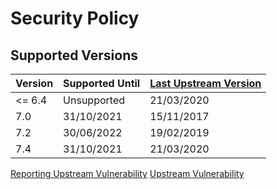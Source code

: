 # Security Policy

## Supported Versions

Version | Supported Until | [Last Upstream Version](https://mapserver.org/announcements_all.html)
--- | --- | ---
<= 6.4 | Unsupported | 21/03/2020
7.0 | 31/10/2021 | 15/11/2017
7.2 | 30/06/2022 | 19/02/2019
7.4 | 31/10/2021 | 21/03/2020

[Reporting Upstream Vulnerability](https://www.mapserver.org/development/bugs.html?highlight=security)
[Upstream Vulnerability](https://www.cvedetails.com/product/17181/UMN-Mapserver.html)

